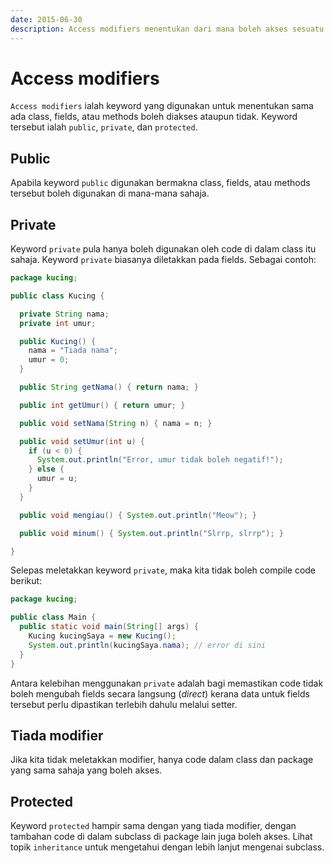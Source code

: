 ```yaml
---
date: 2015-06-30
description: Access modifiers menentukan dari mana boleh akses sesuatu method atau field. Ini bertujuan untuk mengelakkan method atau field tidak digunakan dengan betul.
---
```


# Access modifiers

`Access modifiers` ialah keyword yang digunakan untuk menentukan sama
ada class, fields, atau methods boleh diakses ataupun tidak.
Keyword tersebut ialah `public`, `private`, dan `protected`.

## Public

Apabila keyword `public` digunakan bermakna class, fields, atau
methods tersebut boleh digunakan di mana-mana sahaja.

## Private

Keyword `private` pula hanya boleh digunakan oleh code di dalam class
itu sahaja. Keyword `private` biasanya diletakkan pada fields. Sebagai
contoh:

```java
package kucing;

public class Kucing {

  private String nama;
  private int umur;

  public Kucing() {
    nama = "Tiada nama";
    umur = 0;
  }

  public String getNama() { return nama; }

  public int getUmur() { return umur; }

  public void setNama(String n) { nama = n; }

  public void setUmur(int u) {
    if (u < 0) {
      System.out.println("Error, umur tidak boleh negatif!");
    } else {
      umur = u;
    }
  }

  public void mengiau() { System.out.println("Meow"); }

  public void minum() { System.out.println("Slrrp, slrrp"); }

}
```

Selepas meletakkan keyword `private`, maka kita tidak boleh compile code
berikut:

```java
package kucing;

public class Main {
  public static void main(String[] args) {
    Kucing kucingSaya = new Kucing();
    System.out.println(kucingSaya.nama); // error di sini
  }
}
```

Antara kelebihan menggunakan `private` adalah bagi memastikan code tidak
boleh mengubah fields secara langsung (_direct_) kerana data untuk
fields tersebut perlu dipastikan terlebih dahulu melalui setter.

## Tiada modifier

Jika kita tidak meletakkan modifier, hanya code dalam class dan
package yang sama sahaja yang boleh akses.

## Protected

Keyword `protected` hampir sama dengan yang tiada modifier, dengan
tambahan code di dalam subclass di package lain juga boleh akses.
Lihat topik `inheritance` untuk mengetahui dengan lebih lanjut mengenai
subclass.
